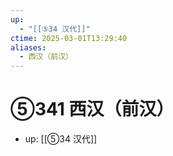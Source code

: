 ```yaml
---
up:
  - "[[⑤34 汉代]]"
ctime: 2025-03-01T13:29:40
aliases:
  - 西汉（前汉）
---
```


# ⑤341 西汉（前汉）

- up: [[⑤34 汉代]]

